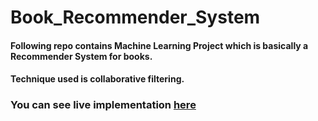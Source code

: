 # Book_Recommender_System

#### Following repo contains Machine Learning Project which is basically a Recommender System for books.
#### Technique used is collaborative filtering.

### You can see live implementation <a href="https://book-rec-sys-vishal.herokuapp.com/">here</a>

